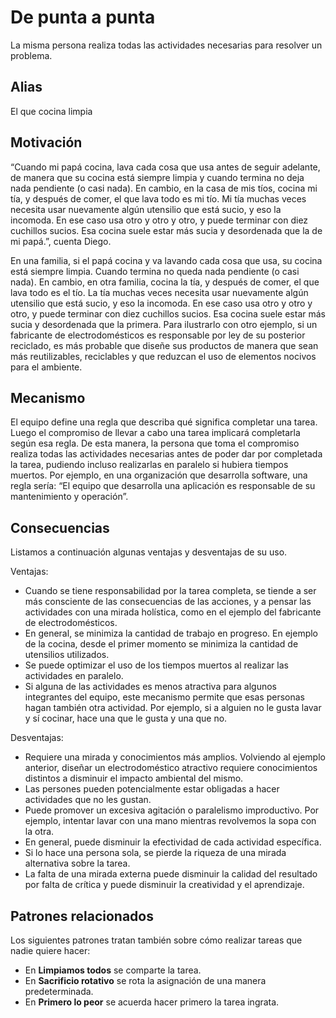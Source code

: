 # De punta a punta

La misma persona realiza todas las actividades necesarias para resolver un problema.

## Alias
El que cocina limpia

## Motivación
“Cuando mi papá cocina, lava cada cosa que usa antes de seguir adelante, de manera que su cocina está siempre limpia y cuando termina no deja nada pendiente (o casi nada). En cambio, en la casa de mis tíos, cocina mi tía, y después de comer, el que lava todo es mi tío. Mi tía muchas veces necesita usar nuevamente algún utensilio que está sucio, y eso la incomoda. En ese caso usa otro y otro y otro, y puede terminar con diez cuchillos sucios. Esa cocina suele estar más sucia y desordenada que la de mi papá.”, cuenta Diego.

En una familia, si el papá cocina y va lavando cada cosa que usa, su cocina está siempre limpia. Cuando termina no queda nada pendiente (o casi nada). En cambio, en otra familia, cocina la tía, y después de comer, el que lava todo es el tío. La tía muchas veces necesita usar nuevamente algún utensilio que está sucio, y eso la incomoda. En ese caso usa otro y otro y otro, y puede terminar con diez cuchillos sucios. Esa cocina suele estar más sucia y desordenada que la primera.
Para ilustrarlo con otro ejemplo, si un fabricante de electrodomésticos es responsable por ley de su posterior reciclado, es más probable que diseñe sus productos de manera que sean más reutilizables, reciclables y que reduzcan el uso de elementos nocivos para el ambiente.

## Mecanismo
El equipo define una regla que describa qué significa completar una tarea. Luego el compromiso de llevar a cabo una tarea implicará completarla según esa regla.
De esta manera, la persona que toma el compromiso realiza todas las actividades necesarias antes de poder dar por completada la tarea, pudiendo incluso realizarlas en paralelo si hubiera tiempos muertos.
Por ejemplo, en una organización que desarrolla software, una regla sería: “El equipo que desarrolla una aplicación es responsable de su mantenimiento y operación”.


## Consecuencias
Listamos a continuación algunas ventajas y desventajas de su uso.

Ventajas:
* Cuando se tiene responsabilidad por la tarea completa, se tiende a ser más consciente de las consecuencias de las acciones, y a pensar las actividades con una mirada holística, como en el ejemplo del fabricante de electrodomésticos.
* En general, se minimiza la cantidad de trabajo en progreso. En ejemplo de la cocina, desde el primer momento se minimiza la cantidad de utensilios utilizados.
* Se puede optimizar el uso de los tiempos muertos al realizar las actividades en paralelo.
* Si alguna de las actividades es menos atractiva para algunos integrantes del equipo, este mecanismo permite que esas personas hagan también otra actividad. Por ejemplo, si a alguien no le gusta lavar y sí cocinar, hace una que le gusta y una que no.

Desventajas:
* Requiere una mirada y conocimientos más amplios. Volviendo al ejemplo anterior, diseñar un electrodoméstico atractivo requiere conocimientos distintos a disminuir el impacto ambiental del mismo.
* Las persones pueden potencialmente estar obligadas a hacer actividades que no les gustan.
* Puede promover un excesiva agitación o paralelismo improductivo. Por ejemplo, intentar lavar con una mano mientras revolvemos la sopa con la otra.
* En general, puede disminuir la efectividad de cada actividad específica.
* Si lo hace una persona sola, se pierde la riqueza de una mirada alternativa sobre la tarea.
* La falta de una mirada externa puede disminuir la calidad del resultado por falta de crítica y puede disminuir la creatividad y el aprendizaje.  

## Patrones relacionados
Los siguientes patrones tratan también sobre cómo realizar tareas que nadie quiere hacer:
* En **Limpiamos todos** se comparte la tarea.
* En **Sacrificio rotativo** se rota la asignación de una manera predeterminada.
* En **Primero lo peor** se acuerda hacer primero la tarea ingrata.

